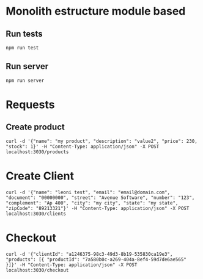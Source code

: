 # Monolith estructure module based

## Run tests

`npm run test`

## Run server

`npm run server`

# Requests

## Create product

```
curl -d '{"name": "my product", "description": "value2", "price": 230, "stock": 1}' -H "Content-Type: application/json" -X POST localhost:3030/products
```

# Create Client

```
curl -d '{"name": "leoni test", "email": "email@domain.com", "document": "00000000", "street": "Avenue Software", "number": "123", "complement": "Ap 400", "city": "my city", "state": "my state", "zipCode": "89213321"}' -H "Content-Type: application/json" -X POST localhost:3030/clients
```

# Checkout

```
curl -d '{"clientId": "a1246375-98c3-49d3-8b19-535830ca19e3", "products": [{ "productId": "7a580b0c-a269-404a-8ef4-59d7de6ae565" }]}' -H "Content-Type: application/json" -X POST localhost:3030/checkout
```

